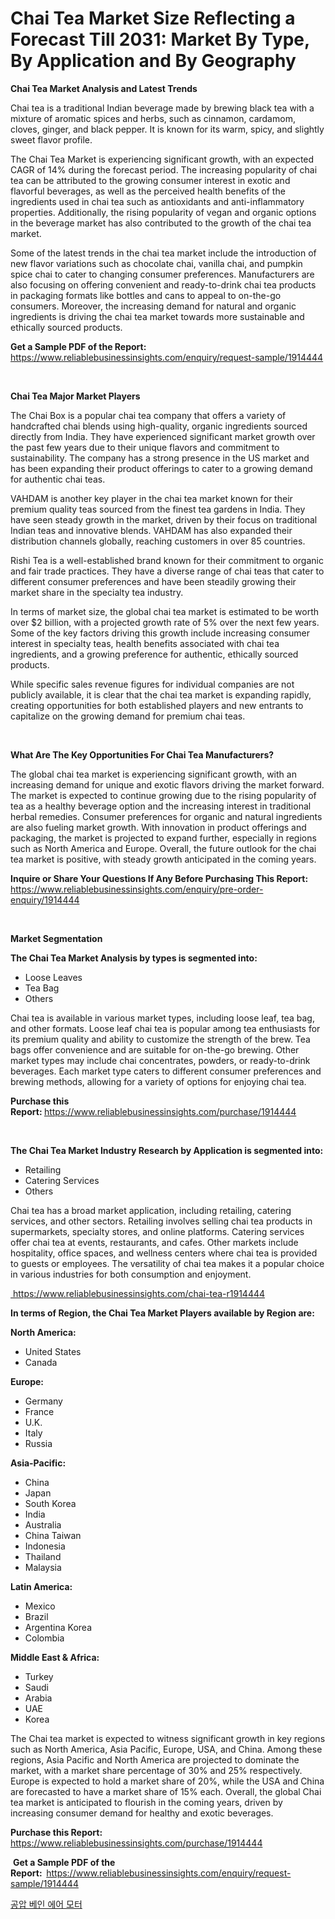 <p><h1>Chai Tea Market Size Reflecting a Forecast Till 2031: Market By Type, By Application and By Geography</h1></p><p><strong>Chai Tea Market Analysis and Latest Trends</strong></p>
<p><p>Chai tea is a traditional Indian beverage made by brewing black tea with a mixture of aromatic spices and herbs, such as cinnamon, cardamom, cloves, ginger, and black pepper. It is known for its warm, spicy, and slightly sweet flavor profile.</p><p>The Chai Tea Market is experiencing significant growth, with an expected CAGR of 14% during the forecast period. The increasing popularity of chai tea can be attributed to the growing consumer interest in exotic and flavorful beverages, as well as the perceived health benefits of the ingredients used in chai tea such as antioxidants and anti-inflammatory properties. Additionally, the rising popularity of vegan and organic options in the beverage market has also contributed to the growth of the chai tea market.</p><p>Some of the latest trends in the chai tea market include the introduction of new flavor variations such as chocolate chai, vanilla chai, and pumpkin spice chai to cater to changing consumer preferences. Manufacturers are also focusing on offering convenient and ready-to-drink chai tea products in packaging formats like bottles and cans to appeal to on-the-go consumers. Moreover, the increasing demand for natural and organic ingredients is driving the chai tea market towards more sustainable and ethically sourced products.</p></p>
<p><strong>Get a Sample PDF of the Report:&nbsp;</strong> <a href="https://www.reliablebusinessinsights.com/enquiry/request-sample/1914444">https://www.reliablebusinessinsights.com/enquiry/request-sample/1914444</a></p>
<p>&nbsp;</p>
<p><strong>Chai Tea Major Market Players</strong></p>
<p><p>The Chai Box is a popular chai tea company that offers a variety of handcrafted chai blends using high-quality, organic ingredients sourced directly from India. They have experienced significant market growth over the past few years due to their unique flavors and commitment to sustainability. The company has a strong presence in the US market and has been expanding their product offerings to cater to a growing demand for authentic chai teas.</p><p>VAHDAM is another key player in the chai tea market known for their premium quality teas sourced from the finest tea gardens in India. They have seen steady growth in the market, driven by their focus on traditional Indian teas and innovative blends. VAHDAM has also expanded their distribution channels globally, reaching customers in over 85 countries.</p><p>Rishi Tea is a well-established brand known for their commitment to organic and fair trade practices. They have a diverse range of chai teas that cater to different consumer preferences and have been steadily growing their market share in the specialty tea industry.</p><p>In terms of market size, the global chai tea market is estimated to be worth over $2 billion, with a projected growth rate of 5% over the next few years. Some of the key factors driving this growth include increasing consumer interest in specialty teas, health benefits associated with chai tea ingredients, and a growing preference for authentic, ethically sourced products.</p><p>While specific sales revenue figures for individual companies are not publicly available, it is clear that the chai tea market is expanding rapidly, creating opportunities for both established players and new entrants to capitalize on the growing demand for premium chai teas.</p></p>
<p>&nbsp;</p>
<p><strong>What Are The Key Opportunities For Chai Tea Manufacturers?</strong></p>
<p><p>The global chai tea market is experiencing significant growth, with an increasing demand for unique and exotic flavors driving the market forward. The market is expected to continue growing due to the rising popularity of tea as a healthy beverage option and the increasing interest in traditional herbal remedies. Consumer preferences for organic and natural ingredients are also fueling market growth. With innovation in product offerings and packaging, the market is projected to expand further, especially in regions such as North America and Europe. Overall, the future outlook for the chai tea market is positive, with steady growth anticipated in the coming years.</p></p>
<p><strong>Inquire or Share Your Questions If Any Before Purchasing This Report:</strong> <a href="https://www.reliablebusinessinsights.com/enquiry/pre-order-enquiry/1914444">https://www.reliablebusinessinsights.com/enquiry/pre-order-enquiry/1914444</a></p>
<p>&nbsp;</p>
<p><strong>Market Segmentation</strong></p>
<p><strong>The Chai Tea Market Analysis by types is segmented into:</strong></p>
<p><ul><li>Loose Leaves</li><li>Tea Bag</li><li>Others</li></ul></p>
<p><p>Chai tea is available in various market types, including loose leaf, tea bag, and other formats. Loose leaf chai tea is popular among tea enthusiasts for its premium quality and ability to customize the strength of the brew. Tea bags offer convenience and are suitable for on-the-go brewing. Other market types may include chai concentrates, powders, or ready-to-drink beverages. Each market type caters to different consumer preferences and brewing methods, allowing for a variety of options for enjoying chai tea.</p></p>
<p><strong>Purchase this Report:&nbsp;</strong><a href="https://www.reliablebusinessinsights.com/purchase/1914444">https://www.reliablebusinessinsights.com/purchase/1914444</a></p>
<p>&nbsp;</p>
<p><strong>The Chai Tea Market Industry Research by Application is segmented into:</strong></p>
<p><ul><li>Retailing</li><li>Catering Services</li><li>Others</li></ul></p>
<p><p>Chai tea has a broad market application, including retailing, catering services, and other sectors. Retailing involves selling chai tea products in supermarkets, specialty stores, and online platforms. Catering services offer chai tea at events, restaurants, and cafes. Other markets include hospitality, office spaces, and wellness centers where chai tea is provided to guests or employees. The versatility of chai tea makes it a popular choice in various industries for both consumption and enjoyment.</p></p>
<p><a href="https://www.reliablebusinessinsights.com/chai-tea-r1914444">&nbsp;https://www.reliablebusinessinsights.com/chai-tea-r1914444</a></p>
<p><strong>In terms of Region, the Chai Tea Market Players available by Region are:</strong></p>
<p>
    <p> <strong> North America: </strong>
        <ul>
            <li>United States</li>
            <li>Canada</li>
        </ul>
        </p> 
    <p> <strong> Europe: </strong>
        <ul>
            <li>Germany</li>
            <li>France</li>
            <li>U.K.</li>
            <li>Italy</li>
            <li>Russia</li>
        </ul>
        </p> 
    <p> <strong> Asia-Pacific: </strong>
        <ul>
            <li>China</li>
            <li>Japan</li>
            <li>South Korea</li>
            <li>India</li>
            <li>Australia</li>
            <li>China Taiwan</li>
            <li>Indonesia</li>
            <li>Thailand</li>
            <li>Malaysia</li>
        </ul>
        </p> 
    <p> <strong> Latin America: </strong>
        <ul>
            <li>Mexico</li>
            <li>Brazil</li>
            <li>Argentina Korea</li>
            <li>Colombia</li>
        </ul>
        </p> 
    <p> <strong> Middle East & Africa: </strong>
        <ul>
            <li>Turkey</li>
            <li>Saudi</li>
            <li>Arabia</li>
            <li>UAE</li>
            <li>Korea</li>
        </ul>
    </p>
    </p>
<p><p>The Chai tea market is expected to witness significant growth in key regions such as North America, Asia Pacific, Europe, USA, and China. Among these regions, Asia Pacific and North America are projected to dominate the market, with a market share percentage of 30% and 25% respectively. Europe is expected to hold a market share of 20%, while the USA and China are forecasted to have a market share of 15% each. Overall, the global Chai tea market is anticipated to flourish in the coming years, driven by increasing consumer demand for healthy and exotic beverages.</p></p>
<p><strong>Purchase this Report: </strong><a href="https://www.reliablebusinessinsights.com/purchase/1914444">https://www.reliablebusinessinsights.com/purchase/1914444</a></p>
<p>&nbsp;<strong>Get a Sample PDF of the Report:&nbsp;&nbsp;</strong><a href="https://www.reliablebusinessinsights.com/enquiry/request-sample/1914444">https://www.reliablebusinessinsights.com/enquiry/request-sample/1914444</a></p>
<p><strong></strong></p>
<p><p><a href="https://github.com/oajzkywllm460/Market-Research-Report-List-2/blob/main/1947577160473.md">공압 베인 에어 모터</a></p></p>